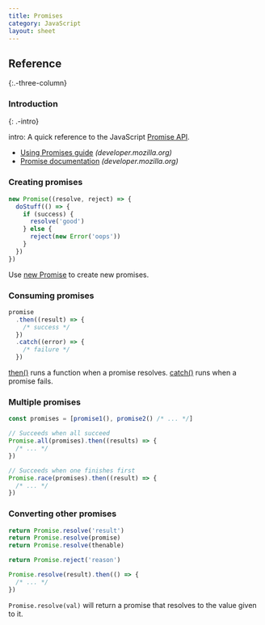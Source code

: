 ```yaml
---
title: Promises
category: JavaScript
layout: sheet
---
```


## Reference
{:.-three-column}

### Introduction
{: .-intro}

intro: A quick reference to the JavaScript [Promise API](https://developer.mozilla.org/en-US/docs/Web/JavaScript/Reference/Global_Objects/Promise).

- [Using Promises guide](https://developer.mozilla.org/en-US/docs/Web/JavaScript/Guide/Using_promises) _(developer.mozilla.org)_
- [Promise documentation](https://developer.mozilla.org/en-US/docs/Web/JavaScript/Reference/Global_Objects/Promise) _(developer.mozilla.org)_

### Creating promises

```js
new Promise((resolve, reject) => {
  doStuff(() => {
    if (success) {
      resolve('good')
    } else {
      reject(new Error('oops'))
    }
  })
})
```

Use [new Promise](https://developer.mozilla.org/en-US/docs/Web/JavaScript/Reference/Global_Objects/Promise#Contstructor) to create new promises.

### Consuming promises

```js
promise
  .then((result) => {
    /* success */
  })
  .catch((error) => {
    /* failure */
  })
```

[then()](https://developer.mozilla.org/en-US/docs/Web/JavaScript/Reference/Global_Objects/Promise/then) runs a function when a promise resolves. [catch()](https://developer.mozilla.org/en-US/docs/Web/JavaScript/Reference/Global_Objects/Promise/catch) runs when a promise fails.

### Multiple promises

```js
const promises = [promise1(), promise2() /* ... */]
```

```js
// Succeeds when all succeed
Promise.all(promises).then((results) => {
  /* ... */
})
```

```js
// Succeeds when one finishes first
Promise.race(promises).then((result) => {
  /* ... */
})
```

### Converting other promises

```js
return Promise.resolve('result')
return Promise.resolve(promise)
return Promise.resolve(thenable)

return Promise.reject('reason')

Promise.resolve(result).then(() => {
  /* ... */
})
```

`Promise.resolve(val)` will return a promise that resolves to the value given to it.
